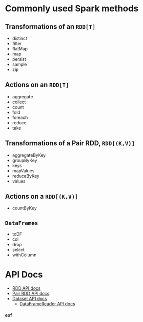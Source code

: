 # Commonly used Spark methods

## Transformations of an `RDD[T]`

* distinct
* filter
* flatMap
* map
* persist
* sample
* zip

## Actions on an `RDD[T]`

* aggregate
* collect
* count
* fold
* foreach
* reduce
* take

## Transformations of a Pair RDD, `RDD[(K,V)]`

* aggregateByKey
* groupByKey
* keys
* mapValues
* reduceByKey
* values

## Actions on a `RDD[(K,V)]`

* countByKey

## `DataFrames`

* toDF
* col
* drop
* select
* withColumn

# API Docs

* [RDD API docs](http://spark.apache.org/docs/latest/api/scala/#org.apache.spark.rdd.RDD)
* [Pair RDD API docs](http://spark.apache.org/docs/latest/api/scala/#org.apache.spark.rdd.PairRDDFunctions)
* [Dataset API docs](http://spark.apache.org/docs/latest/api/scala/#org.apache.spark.sql.Dataset)
  * [DataFrameReader API docs](http://spark.apache.org/docs/latest/api/scala/#org.apache.spark.sql.DataFrameReader)

#### eof


